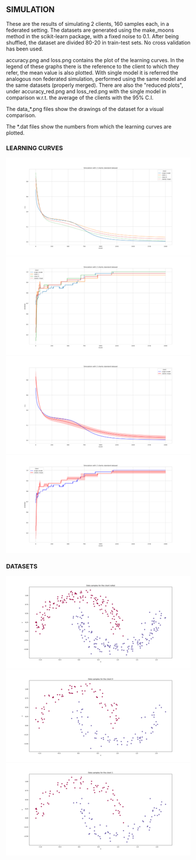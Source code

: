 ## SIMULATION
These are the results of simulating 2 clients, 160 samples each, in a federated setting.
The datasets are generated using the make_moons method in the scikit-learn package, with
a fixed noise to 0.1. 
After being shuffled, the dataset are divided 80-20 in train-test sets. 
No cross validation has been used.

accuracy.png and loss.png contains the plot of the learning curves. In the legend of 
these graphs there is the reference to the client to which they refer, the mean value is 
also plotted. With single model it is referred the analogous non federated simulation, 
performed using the same model and the same datasets (properly merged).
There are also the "reduced plots", under accuracy_red.png and loss_red.png with the 
single model in comparison w.r.t. the average of the clients with the 95% C.I.

The data_*.png files show the drawings of the dataset for a visual comparison.

The *.dat files show the numbers from which the learning curves are plotted.
### LEARNING CURVES
![](loss.png?raw=true)
![](accuracy.png?raw=true)
![](loss_red.png?raw=true)
![](accuracy_red.png?raw=true)

### DATASETS
![](data_client_nofed.png?raw=true)
![](data_client_0.png?raw=true)
![](data_client_1.png?raw=true)
